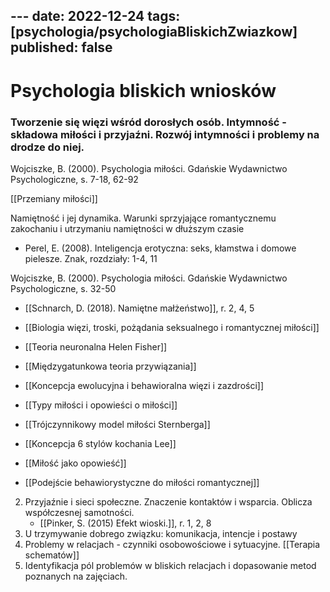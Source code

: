 []()---
date: 2022-12-24
tags: [psychologia/psychologiaBliskichZwiazkow]
published: false
---
# Psychologia bliskich wniosków

### Tworzenie się więzi wśród dorosłych osób. Intymność - składowa miłości i przyjaźni. Rozwój intymności i problemy na drodze do niej.

Wojciszke, B. (2000). Psychologia miłości. Gdańskie Wydawnictwo Psychologiczne, s. 7-18, 62-92

[[Przemiany miłości]]

Namiętność i jej dynamika. Warunki sprzyjające romantycznemu zakochaniu i utrzymaniu namiętności w dłuższym czasie
- Perel, E. (2008). Inteligencja erotyczna: seks, kłamstwa i domowe pielesze. Znak, rozdziały: 1-4, 11

Wojciszke, B. (2000). Psychologia miłości. Gdańskie Wydawnictwo Psychologiczne, s. 32-50

-  [[Schnarch, D. (2018). Namiętne małżeństwo]], r. 2, 4, 5

- [[Biologia więzi, troski, pożądania seksualnego i romantycznej miłości]]
- [[Teoria neuronalna Helen Fisher]] 
- [[Międzygatunkowa teoria przywiązania]] 
- [[Koncepcja ewolucyjna i behawioralna więzi i zazdrości]] 
- [[Typy miłości i opowieści o miłości]] 
- [[Trójczynnikowy model miłości Sternberga]]
- [[Koncepcja 6 stylów kochania Lee]] 
- [[Miłość jako opowieść]]
- [[Podejście behawiorystyczne do miłości romantycznej]]

2. Przyjaźnie i sieci społeczne. Znaczenie kontaktów i wsparcia. Oblicza współczesnej samotności.
	- [[Pinker, S. (2015) Efekt wioski.]], r. 1, 2, 8
3. U trzymywanie dobrego związku: komunikacja, intencje i postawy
4. Problemy w relacjach - czynniki osobowościowe i sytuacyjne. [[Terapia schematów]]
5. Identyfikacja pól problemów w bliskich relacjach i dopasowanie metod poznanych na zajęciach.

